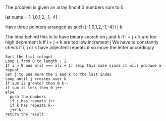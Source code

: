 The problem is given an array find if 3 numbers sum to 0

let nums = [-1,0,1,2,-1,-4]

Have three pointers arranged as such
[-1,0,1,2,-1,-4]
  i j         k
  
The idea behind this is to have binary search on j and k
If i + j + k are too high decrement k
If i + j + k are too low increment j
We have to constantly check if i, j or k have adjectent repeats if so move the letter accordingly

```
Sort the list (nlogn)
Loop i from 0 to length - 2
If i > 0 and a[i] === a[i + 1] skip this case since it will produce a repeat
Set j to one more the i and k to the last index
Loop until j crosses over k
If sum is greater then 0 k--
if sum is less then 0 j++
else
  push the numbers
  if j has repeats j++
  if k has repeats k--
  j++ k--
return the result

```
